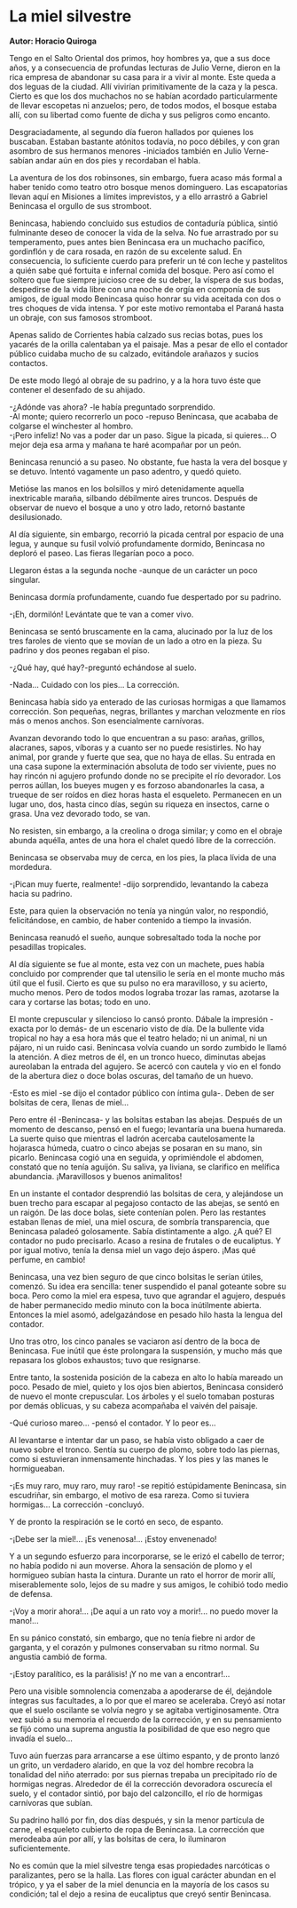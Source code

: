 # La miel silvestre
**Autor: Horacio Quiroga**

Tengo en el Salto Oriental dos primos, hoy hombres ya, que a sus doce
años, y a consecuencia de profundas lecturas de Julio Verne, dieron en
la rica empresa de abandonar su casa para ir a vivir al monte. Este
queda a dos leguas de la ciudad. Allí vivirían primitivamente de la
caza y la pesca. Cierto es que los dos muchachos no se habían acordado
particularmente de llevar escopetas ni anzuelos; pero, de todos modos,
el bosque estaba allí, con su libertad como fuente de dicha y sus
peligros como encanto.

Desgraciadamente, al segundo día fueron hallados por quienes los
buscaban. Estaban bastante atónitos todavía, no poco débiles, y con
gran asombro de sus hermanos menores -iniciados también en Julio Verne-
sabían andar aún en dos pies y recordaban el habla.

La aventura de los dos robinsones, sin embargo, fuera acaso más formal
a haber tenido como teatro otro bosque menos dominguero. Las
escapatorias llevan aquí en Misiones a límites imprevistos, y a ello
arrastró a Gabriel Benincasa el orgullo de sus stromboot.

Benincasa, habiendo concluido sus estudios de contaduría pública,
sintió fulminante deseo de conocer la vida de la selva. No fue
arrastrado por su temperamento, pues antes bien Benincasa era un
muchacho pacífico, gordinflón y de cara rosada, en razón de su
excelente salud. En consecuencia, lo suficiente cuerdo para preferir un
té con leche y pastelitos a quién sabe qué fortuita e infernal comida
del bosque. Pero así como el soltero que fue siempre juicioso cree de
su deber, la víspera de sus bodas, despedirse de la vida libre con una
noche de orgía en componía de sus amigos, de igual modo Benincasa quiso
honrar su vida aceitada con dos o tres choques de vida intensa. Y por
este motivo remontaba el Paraná hasta un obraje, con sus famosos
stromboot.

Apenas salido de Corrientes había calzado sus recias botas, pues los
yacarés de la orilla calentaban ya el paisaje. Mas a pesar de ello el
contador público cuidaba mucho de su calzado, evitándole arañazos y
sucios contactos.

De este modo llegó al obraje de su padrino, y a la hora tuvo éste que
contener el desenfado de su ahijado.

-¿Adónde vas ahora? -le había preguntado sorprendido.  
-Al monte; quiero recorrerlo un poco -repuso Benincasa, que acababa de
colgarse el winchester al hombro.  
-¡Pero infeliz! No vas a poder dar un paso. Sigue la picada, si
quieres... O mejor deja esa arma y mañana te haré acompañar por un
peón.

Benincasa renunció a su paseo. No obstante, fue hasta la vera del
bosque y se detuvo. Intentó vagamente un paso adentro, y quedó quieto.

Metióse las manos en los bolsillos y miró detenidamente aquella
inextricable maraña, silbando débilmente aires truncos. Después de
observar de nuevo el bosque a uno y otro lado, retornó bastante
desilusionado.

Al día siguiente, sin embargo, recorrió la picada central por espacio
de una legua, y aunque su fusil volvió profundamente dormido, Benincasa
no deploró el paseo. Las fieras llegarían poco a poco.

Llegaron éstas a la segunda noche -aunque de un carácter un poco
singular.

Benincasa dormía profundamente, cuando fue despertado por su padrino.

-¡Eh, dormilón! Levántate que te van a comer vivo.

Benincasa se sentó bruscamente en la cama, alucinado por la luz de los
tres faroles de viento que se movían de un lado a otro en la pieza. Su
padrino y dos peones regaban el piso.

-¿Qué hay, qué hay?-preguntó echándose al suelo.

-Nada... Cuidado con los pies... La corrección.

Benincasa había sido ya enterado de las curiosas hormigas a que
llamamos corrección. Son pequeñas, negras, brillantes y marchan
velozmente en ríos más o menos anchos. Son esencialmente carnívoras.

Avanzan devorando todo lo que encuentran a su paso: arañas, grillos,
alacranes, sapos, víboras y a cuanto ser no puede resistirles. No hay
animal, por grande y fuerte que sea, que no haya de ellas. Su entrada
en una casa supone la exterminación absoluta de todo ser viviente, pues
no hay rincón ni agujero profundo donde no se precipite el río
devorador. Los perros aúllan, los bueyes mugen y es forzoso
abandonarles la casa, a trueque de ser roídos en diez horas hasta el
esqueleto. Permanecen en un lugar uno, dos, hasta cinco días, según su
riqueza en insectos, carne o grasa. Una vez devorado todo, se van.

No resisten, sin embargo, a la creolina o droga similar; y como en el
obraje abunda aquélla, antes de una hora el chalet quedó libre de la
corrección.

Benincasa se observaba muy de cerca, en los pies, la placa lívida de
una mordedura.

-¡Pican muy fuerte, realmente! -dijo sorprendido, levantando la cabeza
hacia su padrino.

Este, para quien la observación no tenía ya ningún valor, no respondió,
felicitándose, en cambio, de haber contenido a tiempo la invasión.

Benincasa reanudó el sueño, aunque sobresaltado toda la noche por
pesadillas tropicales.

Al día siguiente se fue al monte, esta vez con un machete, pues había
concluido por comprender que tal utensilio le sería en el monte mucho
más útil que el fusil. Cierto es que su pulso no era maravilloso, y su
acierto, mucho menos. Pero de todos modos lograba trozar las ramas,
azotarse la cara y cortarse las botas; todo en uno.

El monte crepuscular y silencioso lo cansó pronto. Dábale la impresión
-exacta por lo demás- de un escenario visto de día. De la bullente vida
tropical no hay a esa hora más que el teatro helado; ni un animal, ni
un pájaro, ni un ruido casi. Benincasa volvía cuando un sordo zumbido
le llamó la atención. A diez metros de él, en un tronco hueco,
diminutas abejas aureolaban la entrada del agujero. Se acercó con
cautela y vio en el fondo de la abertura diez o doce bolas oscuras, del
tamaño de un huevo.

-Esto es miel -se dijo el contador público con íntima gula-. Deben de
ser bolsitas de cera, llenas de miel...

Pero entre él -Benincasa- y las bolsitas estaban las abejas. Después de
un momento de descanso, pensó en el fuego; levantaría una buena
humareda. La suerte quiso que mientras el ladrón acercaba
cautelosamente la hojarasca húmeda, cuatro o cinco abejas se posaran en
su mano, sin picarlo. Benincasa cogió una en seguida, y oprimiéndole el
abdomen, constató que no tenía aguijón. Su saliva, ya liviana, se
clarifico en melífica abundancia. ¡Maravillosos y buenos animalitos!

En un instante el contador desprendió las bolsitas de cera, y
alejándose un buen trecho para escapar al pegajoso contacto de las
abejas, se sentó en un raigón. De las doce bolas, siete contenían
polen. Pero las restantes estaban llenas de miel, una miel oscura, de
sombría transparencia, que Benincasa paladeó golosamente. Sabía
distintamente a algo. ¿A qué? El contador no pudo precisarlo. Acaso a
resina de frutales o de eucaliptus. Y por igual motivo, tenía la densa
miel un vago dejo áspero. ¡Mas qué perfume, en cambio!

Benincasa, una vez bien seguro de que cinco bolsitas le serían útiles,
comenzó. Su idea era sencilla: tener suspendido el panal goteante sobre
su boca. Pero como la miel era espesa, tuvo que agrandar el agujero,
después de haber permanecido medio minuto con la boca inútilmente
abierta. Entonces la miel asomó, adelgazándose en pesado hilo hasta la
lengua del contador.

Uno tras otro, los cinco panales se vaciaron así dentro de la boca de
Benincasa. Fue inútil que éste prolongara la suspensión, y mucho más
que repasara los globos exhaustos; tuvo que resignarse.

Entre tanto, la sostenida posición de la cabeza en alto lo había
mareado un poco. Pesado de miel, quieto y los ojos bien abiertos,
Benincasa consideró de nuevo el monte crepuscular. Los árboles y el
suelo tomaban posturas por demás oblicuas, y su cabeza acompañaba el
vaivén del paisaje.

-Qué curioso mareo... -pensó el contador. Y lo peor es...

Al levantarse e intentar dar un paso, se había visto obligado a caer de
nuevo sobre el tronco. Sentía su cuerpo de plomo, sobre todo las
piernas, como si estuvieran inmensamente hinchadas. Y los pies y las
manes le hormigueaban.

-¡Es muy raro, muy raro, muy raro! -se repitió estúpidamente Benincasa,
sin escudriñar, sin embargo, el motivo de esa rareza. Como si tuviera
hormigas... La corrección -concluyó.

Y de pronto la respiración se le cortó en seco, de espanto.

-¡Debe ser la miel!... ¡Es venenosa!... ¡Estoy envenenado!

Y a un segundo esfuerzo para incorporarse, se le erizó el cabello de
terror; no había podido ni aun moverse. Ahora la sensación de plomo y
el hormigueo subían hasta la cintura. Durante un rato el horror de
morir allí, miserablemente solo, lejos de su madre y sus amigos, le
cohibió todo medio de defensa.

-¡Voy a morir ahora!... ¡De aquí a un rato voy a morir!... no puedo
mover la mano!...

En su pánico constató, sin embargo, que no tenía fiebre ni ardor de
garganta, y el corazón y pulmones conservaban su ritmo normal. Su
angustia cambió de forma.

-¡Estoy paralítico, es la parálisis! ¡Y no me van a encontrar!...

Pero una visible somnolencia comenzaba a apoderarse de él, dejándole
íntegras sus facultades, a lo por que el mareo se aceleraba. Creyó así
notar que el suelo oscilante se volvía negro y se agitaba
vertiginosamente. Otra vez subió a su memoria el recuerdo de la
corrección, y en su pensamiento se fijó como una suprema angustia la
posibilidad de que eso negro que invadía el suelo...

Tuvo aún fuerzas para arrancarse a ese último espanto, y de pronto
lanzó un grito, un verdadero alarido, en que la voz del hombre recobra
la tonalidad del niño aterrado: por sus piernas trepaba un precipitado
río de hormigas negras. Alrededor de él la corrección devoradora
oscurecía el suelo, y el contador sintió, por bajo del calzoncillo, el
río de hormigas carnívoras que subían.

Su padrino halló por fin, dos días después, y sin la menor partícula de
carne, el esqueleto cubierto de ropa de Benincasa. La corrección que
merodeaba aún por allí, y las bolsitas de cera, lo iluminaron
suficientemente.

No es común que la miel silvestre tenga esas propiedades narcóticas o
paralizantes, pero se la halla. Las flores con igual carácter abundan
en el trópico, y ya el saber de la miel denuncia en la mayoría de los
casos su condición; tal el dejo a resina de eucaliptus que creyó sentir
Benincasa.